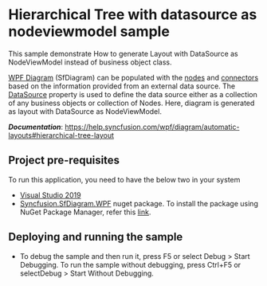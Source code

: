 # Hierarchical Tree with datasource as nodeviewmodel sample
This sample demonstrate How to generate Layout with DataSource as NodeViewModel instead of business object class.

[WPF Diagram](https://www.syncfusion.com/wpf-controls/diagram) (SfDiagram) can be populated with the [nodes](https://help.syncfusion.com/cr/wpf/Syncfusion.SfDiagram.WPF~Syncfusion.UI.Xaml.Diagram.NodeViewModel.html) and [connectors](https://help.syncfusion.com/cr/wpf/Syncfusion.SfDiagram.WPF~Syncfusion.UI.Xaml.Diagram.ConnectorViewModel.html) based on the information provided from an external data source. The [DataSource](https://help.syncfusion.com/cr/wpf/Syncfusion.SfDiagram.WPF~Syncfusion.UI.Xaml.Diagram.DataSourceSettings~DataSource.html) property is used to define the data source either as a collection of any business objects or collection of Nodes. Here, diagram is generated as layout with DataSource as NodeViewModel.

__*Documentation*__: https://help.syncfusion.com/wpf/diagram/automatic-layouts#hierarchical-tree-layout

## Project pre-requisites
To run this application, you need to have the below two in your system

* [Visual Studio 2019](https://www.visualstudio.com/wpf-vs)
* [Syncfusion.SfDiagram.WPF](https://www.nuget.org/packages/Syncfusion.SfDiagram.WPF/) nuget package. To install the package using NuGet Package Manager, refer this [link](https://docs.microsoft.com/en-us/nuget/quickstart/install-and-use-a-package-in-visual-studio#nuget-package-manager).

## Deploying and running the sample
* To debug the sample and then run it, press F5 or select Debug > Start Debugging. To run the sample without debugging, press Ctrl+F5 or selectDebug > Start Without Debugging.
